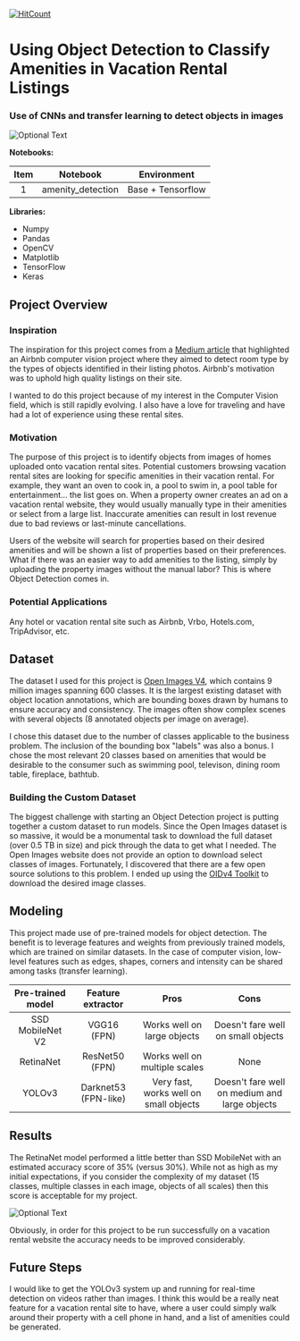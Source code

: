 [![HitCount](http://hits.dwyl.com/jordandarbyshire/amenity_detection.svg)](http://hits.dwyl.com/jordandarbyshire/amenity_detection)

# Using Object Detection to Classify Amenities in Vacation Rental Listings
### Use of CNNs and transfer learning to detect objects in images

![Optional Text](../master/images/project_overview.PNG)

**Notebooks:**

| Item |      Notebook     |    Environment    |
|:----:|:-----------------:|:-----------------:|
|   1  | amenity_detection | Base + Tensorflow |

**Libraries:**
* Numpy
* Pandas
* OpenCV
* Matplotlib
* TensorFlow
* Keras

## **Project Overview**
### Inspiration
The inspiration for this project comes from a [Medium article](https://medium.com/airbnb-engineering/amenity-detection-and-beyond-new-frontiers-of-computer-vision-at-airbnb-144a4441b72e) that highlighted an Airbnb computer vision project where they aimed to detect room type by the types of objects identified in their listing photos. Airbnb's motivation was to uphold high quality listings on their site.

I wanted to do this project because of my interest in the Computer Vision field, which is still rapidly evolving. I also have a love for traveling and have had a lot of experience using these rental sites. 

### Motivation
The purpose of this project is to identify objects from images of homes uploaded onto vacation rental sites. Potential customers browsing vacation rental sites are looking for specific amenities in their vacation rental. For example, they want an oven to cook in, a pool to swim in, a pool table for entertainment... the list goes on. When a property owner creates an ad on a vacation rental website, they would usually manually type in their amenities or select from a large list. Inaccurate amenities can result in lost revenue due to bad reviews or last-minute cancellations.

Users of the website will search for properties based on their desired amenities and will be shown a list of properties based on their preferences. What if there was an easier way to add amenities to the listing, simply by uploading the property images without the manual labor? This is where Object Detection comes in.

### Potential Applications
Any hotel or vacation rental site such as Airbnb, Vrbo, Hotels.com, TripAdvisor, etc.

## Dataset
The dataset I used for this project is [Open Images V4](https://storage.googleapis.com/openimages/web/factsfigures_v4.html), which contains 9 million images spanning 600 classes. It is the largest existing dataset with object location annotations, which are bounding boxes drawn by humans to ensure accuracy and consistency. The images often show complex scenes with several objects (8 annotated objects per image on average).

I chose this dataset due to the number of classes applicable to the business problem. The inclusion of the bounding box "labels" was also a bonus. I chose the most relevant 20 classes based on amenities that would be desirable to the consumer such as swimming pool, televison, dining room table, fireplace, bathtub.

### Building the Custom Dataset
The biggest challenge with starting an Object Detection project is putting together a custom dataset to run models. Since the Open Images dataset is so massive, it would be a monumental task to download the full dataset (over 0.5 TB in size) and pick through the data to get what I needed. The Open Images website does not provide an option to download select classes of images. Fortunately, I discovered that there are a few open source solutions to this problem. I ended up using the [OIDv4 Toolkit](https://github.com/EscVM/OIDv4_ToolKit) to download the desired image classes.

## Modeling
This project made use of pre-trained models for object detection. The benefit is to leverage features and weights from previously trained models, which are trained on similar datasets. In the case of computer vision, low-level features such as edges, shapes, corners and intensity can be shared among tasks (transfer learning).

| Pre-trained model |   Feature extractor  |                        Pros                        |                      Cons                     |
|:-----------------:|:--------------------:|:--------------------------------------------------:|:---------------------------------------------:|
|  SSD MobileNet V2 |      VGG16 (FPN)     | Works well on large objects                        | Doesn't fare well on small objects            |
|     RetinaNet     |    ResNet50 (FPN)    | Works well on multiple scales | None                                          |
|       YOLOv3      | Darknet53 (FPN-like) | Very fast, works well on small objects             | Doesn't fare well on medium and large objects |

## Results
The RetinaNet model performed a little better than SSD MobileNet with an estimated accuracy score of 35% (versus 30%). While not as high as my initial expectations, if you consider the complexity of my dataset (15 classes, multiple classes in each image, objects of all scales) then this score is acceptable for my project.

![Optional Text](../master/images/model_results.PNG)

Obviously, in order for this project to be run successfully on a vacation rental website the accuracy needs to be improved considerably.

## Future Steps
I would like to get the YOLOv3 system up and running for real-time detection on
videos rather than images. I think this would be a really neat feature for a vacation rental site to have, where a user could simply walk around their property with a cell phone in hand, and a list of amenities could be generated.